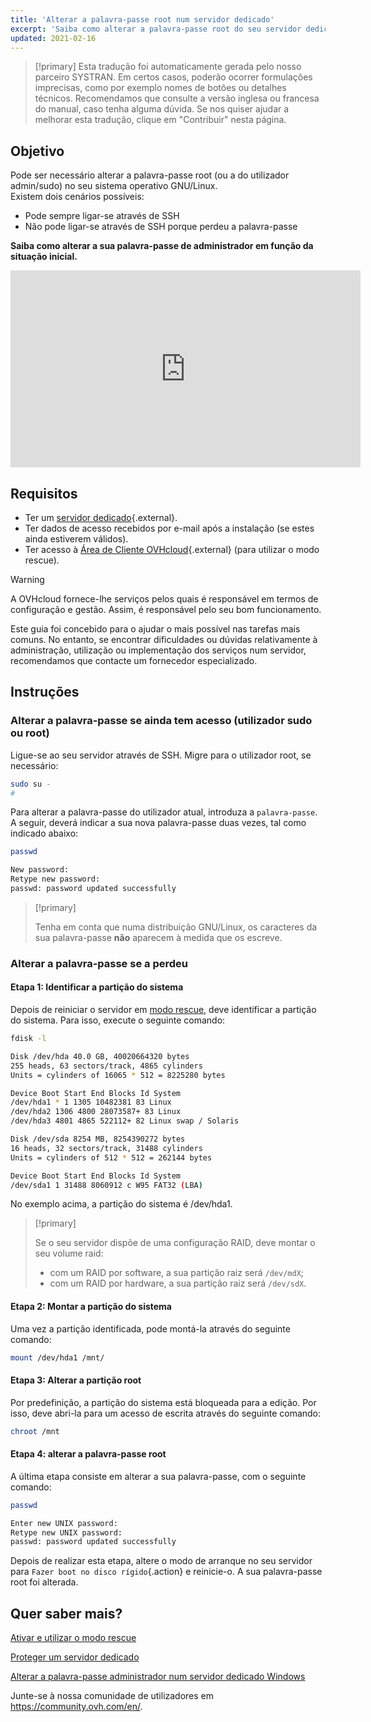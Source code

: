 ```yaml
---
title: 'Alterar a palavra-passe root num servidor dedicado'
excerpt: 'Saiba como alterar a palavra-passe root do seu servidor dedicado'
updated: 2021-02-16
---
```


> [!primary]
> Esta tradução foi automaticamente gerada pelo nosso parceiro SYSTRAN. Em certos casos, poderão ocorrer formulações imprecisas, como por exemplo nomes de botões ou detalhes técnicos. Recomendamos que consulte a versão inglesa ou francesa do manual, caso tenha alguma dúvida. Se nos quiser ajudar a melhorar esta tradução, clique em "Contribuir" nesta página.
>


## Objetivo

Pode ser necessário alterar a palavra-passe root (ou a do utilizador admin/sudo) no seu sistema operativo GNU/Linux.
<br>Existem dois cenários possíveis:

- Pode sempre ligar-se através de SSH
- Não pode ligar-se através de SSH porque perdeu a palavra-passe

**Saiba como alterar a sua palavra-passe de administrador em função da situação inicial.**

<iframe width="560" height="315" src="https://www.youtube.com/embed/gi7JqUvcEt0" frameborder="0" allow="accelerometer; autoplay; encrypted-media; gyroscope; picture-in-picture" allowfullscreen></iframe>

## Requisitos

- Ter um [servidor dedicado](https://www.ovhcloud.com/pt/bare-metal/){.external}.
- Ter dados de acesso recebidos por e-mail após a instalação (se estes ainda estiverem válidos).
- Ter acesso à [Área de Cliente OVHcloud](https://www.ovh.com/auth/?action=gotomanager&from=https://www.ovh.pt/&ovhSubsidiary=pt){.external} (para utilizar o modo rescue).

> [!warning]
>A OVHcloud fornece-lhe serviços pelos quais é responsável em termos de configuração e gestão. Assim, é responsável pelo seu bom funcionamento.
>
>Este guia foi concebido para o ajudar o mais possível nas tarefas mais comuns. No entanto, se encontrar dificuldades ou dúvidas relativamente à administração, utilização ou implementação dos serviços num servidor, recomendamos que contacte um fornecedor especializado.
>

## Instruções

### Alterar a palavra-passe se ainda tem acesso (utilizador sudo ou root)

Ligue-se ao seu servidor através de SSH. Migre para o utilizador root, se necessário:

```bash
sudo su -
#
```

Para alterar a palavra-passe do utilizador atual, introduza a `palavra-passe`. A seguir, deverá indicar a sua nova palavra-passe duas vezes, tal como indicado abaixo:

```bash
passwd

New password:
Retype new password:
passwd: password updated successfully
```

> [!primary]
>
> Tenha em conta que numa distribuição GNU/Linux, os caracteres da sua palavra-passe **não** aparecem à medida que os escreve.
>

### Alterar a palavra-passe se a perdeu

#### Etapa 1: Identificar a partição do sistema

Depois de reiniciar o servidor em [modo rescue](/pages/bare_metal_cloud/dedicated_servers/rescue_mode), deve identificar a partição do sistema. Para isso, execute o seguinte comando:

```bash
fdisk -l

Disk /dev/hda 40.0 GB, 40020664320 bytes
255 heads, 63 sectors/track, 4865 cylinders
Units = cylinders of 16065 * 512 = 8225280 bytes

Device Boot Start End Blocks Id System
/dev/hda1 * 1 1305 10482381 83 Linux
/dev/hda2 1306 4800 28073587+ 83 Linux
/dev/hda3 4801 4865 522112+ 82 Linux swap / Solaris

Disk /dev/sda 8254 MB, 8254390272 bytes
16 heads, 32 sectors/track, 31488 cylinders
Units = cylinders of 512 * 512 = 262144 bytes

Device Boot Start End Blocks Id System
/dev/sda1 1 31488 8060912 c W95 FAT32 (LBA)
```

No exemplo acima, a partição do sistema é /dev/hda1.

> [!primary]
>
> Se o seu servidor dispõe de uma configuração RAID, deve montar o seu volume raid:
>
> - com um RAID por software, a sua partição raiz será `/dev/mdX`;
> - com um RAID por hardware, a sua partição raiz será `/dev/sdX`.
>

#### Etapa 2: Montar a partição do sistema

Uma vez a partição identificada, pode montá-la através do seguinte comando:

```bash
mount /dev/hda1 /mnt/
```

#### Etapa 3: Alterar a partição root

Por predefinição, a partição do sistema está bloqueada para a edição. Por isso, deve abri-la para um acesso de escrita através do seguinte comando:

```bash
chroot /mnt
```

#### Etapa 4: alterar a palavra-passe root

A última etapa consiste em alterar a sua palavra-passe, com o seguinte comando:

```bash
passwd

Enter new UNIX password:
Retype new UNIX password:
passwd: password updated successfully
```

Depois de realizar esta etapa, altere o modo de arranque no seu servidor para `Fazer boot no disco rígido`{.action} e reinicie-o. A sua palavra-passe root foi alterada.

## Quer saber mais?

[Ativar e utilizar o modo rescue](/pages/bare_metal_cloud/dedicated_servers/rescue_mode)

[Proteger um servidor dedicado](/pages/bare_metal_cloud/dedicated_servers/securing-a-dedicated-server)

[Alterar a palavra-passe administrador num servidor dedicado Windows](/pages/bare_metal_cloud/dedicated_servers/changing-admin-password-on-windows)

Junte-se à nossa comunidade de utilizadores em <https://community.ovh.com/en/>.